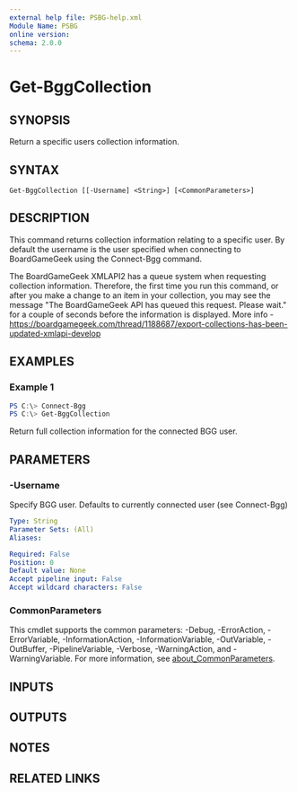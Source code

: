 ```yaml
---
external help file: PSBG-help.xml
Module Name: PSBG
online version:
schema: 2.0.0
---
```


# Get-BggCollection

## SYNOPSIS

Return a specific users collection information.

## SYNTAX

```
Get-BggCollection [[-Username] <String>] [<CommonParameters>]
```

## DESCRIPTION

This command returns collection information relating to a specific user. By default the username is the user
specified when connecting to BoardGameGeek using the Connect-Bgg command.

The BoardGameGeek XMLAPI2 has a queue system when requesting collection information. Therefore,
the first time you run this command, or after you make a change to an item in your collection, you may see the
message "The BoardGameGeek API has queued this request. Please wait." for a couple of seconds before the information
is displayed. More info - https://boardgamegeek.com/thread/1188687/export-collections-has-been-updated-xmlapi-develop

## EXAMPLES

### Example 1

```powershell
PS C:\> Connect-Bgg
PS C:\> Get-BggCollection
```

Return full collection information for the connected BGG user.

## PARAMETERS

### -Username

Specify BGG user. Defaults to currently connected user (see Connect-Bgg)

```yaml
Type: String
Parameter Sets: (All)
Aliases:

Required: False
Position: 0
Default value: None
Accept pipeline input: False
Accept wildcard characters: False
```

### CommonParameters
This cmdlet supports the common parameters: -Debug, -ErrorAction, -ErrorVariable, -InformationAction, -InformationVariable, -OutVariable, -OutBuffer, -PipelineVariable, -Verbose, -WarningAction, and -WarningVariable. For more information, see [about_CommonParameters](http://go.microsoft.com/fwlink/?LinkID=113216).

## INPUTS

## OUTPUTS

## NOTES

## RELATED LINKS
